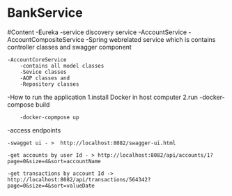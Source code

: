 # BankService

#Content
-Eureka
    -service discovery service
-AccountService
    -AccountCompositeService 
        -Spring webrelated service which is contains controller classes and swagger component

    -AccountCoreService 
        -contains all model classes 
        -Sevice classes 
        -AOP classes and 
        -Repository classes 

-How to run the application
    1.install Docker in host computer 
    2.run
        -docker-compose build
        
        -docker-copmpose up

-access endpoints

    -swagget ui - >  http://localhost:8082/swagger-ui.html 
    
    -get accounts by user Id - > http://localhost:8082/api/accounts/1?page=0&size=4&sort=accountName
    
    -get transactions by account Id -> http://localhost:8082/api/transactions/564342?page=0&size=4&sort=valueDate
